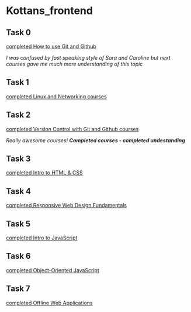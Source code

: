 # Kottans_frontend

## Task 0

[completed How to use Git and Github](./task_00)

_I was confused by fast speaking style of Sara and Caroline
but next courses gave me much more understanding of this topic_

## Task 1

[completed Linux and Networking courses](./task_01)

## Task 2

[completed Version Control with Git and Github courses](./task_02)

_Really awesome courses! **Completed courses - completed undestanding**_

## Task 3

[completed Intro to HTML & CSS](./task_03)

## Task 4

[completed Responsive Web Design Fundamentals](./task_04)

## Task 5

[completed Intro to JavaScript](./task_05)

## Task 6

[completed Object-Oriented JavaScript](./task_06)

## Task 7

[completed Offline Web Applications](./task_07)
